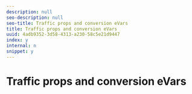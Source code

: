 ```yaml
---
description: null
seo-description: null
seo-title: Traffic props and conversion eVars
title: Traffic props and conversion eVars
uuid: 4adb9352-3d58-4313-a230-58c5e21d9447
index: y
internal: n
snippet: y
---
```


# Traffic props and conversion eVars

